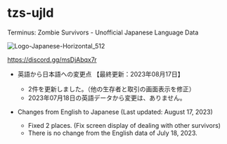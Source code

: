 # tzs-ujld
Terminus: Zombie Survivors - Unofficial Japanese Language Data

![Logo-Japanese-Horizontal_512](https://github.com/ststkuc-work/tzs-ujld/assets/136874759/94cc03c6-7e15-4fd3-8378-c5b2c0ef4d0b)

https://discord.gg/msDjAbqx7r

 - 英語から日本語への変更点 【最終更新：2023年08月17日】
   - 2件を更新しました。（他の生存者と取引の画面表示を修正）
   - 2023年07月18日の英語データから変更は、ありません。

 - Changes from English to Japanese (Last updated: August 17, 2023)
   - Fixed 2 places. (Fix screen display of dealing with other survivors)
   - There is no change from the English data of July 18, 2023.
